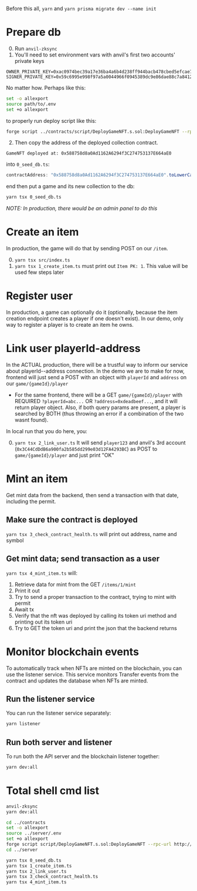 Before this all, `yarn` and `yarn prisma migrate dev --name init`
# Prepare db

0. Run `anvil-zksync`
1. You'll need to set environment vars with anvil's first two accounts' private keys
```env
OWNER_PRIVATE_KEY=0xac0974bec39a17e36ba4a6b4d238ff944bacb478cbed5efcae784d7bf4f2ff80
SIGNER_PRIVATE_KEY=0x59c6995e998f97a5a0044966f0945389dc9e86dae88c7a8412f4603b6b78690d
```
No matter how. Perhaps like this:
```sh
set -o allexport
source path/to/.env
set +o allexport
```
to properly run deploy script like this:
```sh
forge script ../contracts/script/DeployGameNFT.s.sol:DeployGameNFT --rpc-url http://localhost:8011 --broadcast
```
2. Then copy the address of the deployed collection contract.
```log
GameNFT deployed at: 0x588758d8a0Ad1162A6294f3C274753137E664aE0
```
into `0_seed_db.ts`:
```ts
contractAddress: "0x588758d8a0Ad1162A6294f3C274753137E664aE0".toLowerCase()
```
end then put a game and its new collection to the db:
```sh
yarn tsx 0_seed_db.ts
```
*NOTE: In production, there would be an admin panel to do this*
# Create an item
In production, the game will do that by sending POST on our `/item`.

0. `yarn tsx src/index.ts`
1. `yarn tsx 1_create_item.ts` must print out `Item PK: 1`. This value will be used few steps later

# Register user
In production, a game can optionally do it (optionally, because the item creation endpoint creates a player if one doesn't exist).
In our demo, only way to register a player is to create an item he owns.

# Link user playerId-address
In the ACTUAL production, there will be a trustful way to inform our service about playerId--address connection.
In the demo we are to make for now, frontend will just send a POST with an object with `playerId` and `address` on our `game/{gameId}/player`
- For the same frontend, there will be a GET `game/{gameId}/player` with REQUIRED `?playerId=abc...` OR `?address=0xdeadbeef...`, and it will return player object. Also, if both query params are present, a player is searched by BOTH (thus throwing an error if a combination of the two wasnt found).

In local run that you do here, you:

0. `yarn tsx 2_link_user.ts`
It will send `player123` and anvil's 3rd account (`0x3C44CdDdB6a900fa2b585dd299e03d12FA4293BC`) as POST to `game/{gameId}/player` and just print "OK"

# Mint an item
Get mint data from the backend, then send a transaction with that date, including the permit.
## Make sure the contract is deployed
`yarn tsx 3_check_contract_health.ts` will print out address, name and symbol
## Get mint data; send transaction as a user
`yarn tsx 4_mint_item.ts` will:
1. Retrieve data for mint from the GET `/items/1/mint`
2. Print it out
3. Try to send a proper transaction to the contract, trying to mint with permit
4. Await tx
5. Verify that the nft was deployed by calling its token uri method and printing out its token uri
6. Try to GET the token uri and print the json that the backend returns

# Monitor blockchain events
To automatically track when NFTs are minted on the blockchain, you can use the listener service. This service monitors Transfer events from the contract and updates the database when NFTs are minted.

## Run the listener service
You can run the listener service separately:
```sh
yarn listener
```

## Run both server and listener
To run both the API server and the blockchain listener together:
```sh
yarn dev:all
```

# Total shell cmd list
```sh
anvil-zksync
yarn dev:all

cd ../contracts
set -o allexport
source ../server/.env
set +o allexport
forge script script/DeployGameNFT.s.sol:DeployGameNFT --rpc-url http://localhost:8011 --broadcast --zksync
cd ../server

yarn tsx 0_seed_db.ts
yarn tsx 1_create_item.ts
yarn tsx 2_link_user.ts
yarn tsx 3_check_contract_health.ts
yarn tsx 4_mint_item.ts
```